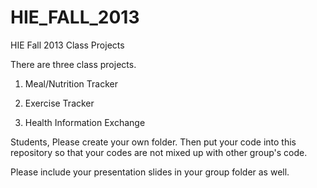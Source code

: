 HIE_FALL_2013
=============

HIE Fall 2013 Class Projects

There are three class projects.

1. Meal/Nutrition Tracker

2. Exercise Tracker

3. Health Information Exchange

Students, 
Please create your own folder. Then put your code into this repository 
so that your codes are not mixed up with other group's code.

Please include your presentation slides in your group folder as well.
